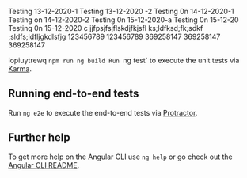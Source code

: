 
Testing 13-12-2020-1
Testing 13-12-2020 -2
Testing 0n 14-12-2020-1
Testing on 14-12-2020-2
Testing 0n 15-12-2020-a
Testing 0n 15-12-20
Testing 0n 15-12-2020 c
jjfpsjfsjflskdjfkjsfl
ks;ldfksd;fk;sdkf
;sldfs;ldfljgkdlsfjg
123456789
123456789
369258147
369258147
369258147


lopiuytrewq
`npm run ng build
Run `ng test` to execute the unit tests via [Karma](https://karma-runner.github.io).

## Running end-to-end tests

Run `ng e2e` to execute the end-to-end tests via [Protractor](http://www.protractortest.org/).

## Further help

To get more help on the Angular CLI use `ng help` or go check out the [Angular CLI README](https://github.com/angular/angular-cli/blob/master/README.md).
